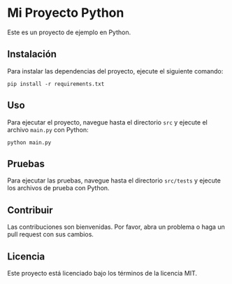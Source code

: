 # Mi Proyecto Python

Este es un proyecto de ejemplo en Python.

## Instalación

Para instalar las dependencias del proyecto, ejecute el siguiente comando:

```
pip install -r requirements.txt
```

## Uso

Para ejecutar el proyecto, navegue hasta el directorio `src` y ejecute el archivo `main.py` con Python:

```
python main.py
```

## Pruebas

Para ejecutar las pruebas, navegue hasta el directorio `src/tests` y ejecute los archivos de prueba con Python.

## Contribuir

Las contribuciones son bienvenidas. Por favor, abra un problema o haga un pull request con sus cambios.

## Licencia

Este proyecto está licenciado bajo los términos de la licencia MIT.